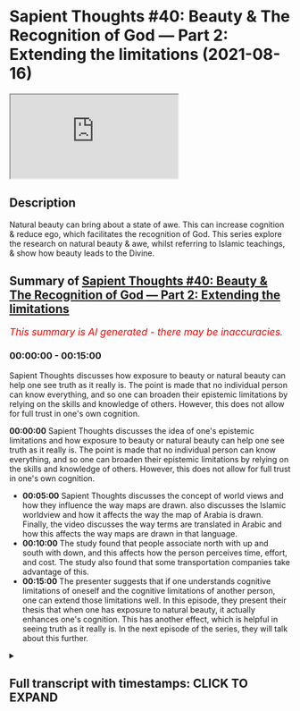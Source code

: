 # Sapient Thoughts #40: Beauty & The Recognition of God — Part 2: Extending the limitations (2021-08-16)

<iframe loading='lazy' src='https://www.youtube.com/embed/sWbZlh0jA4k'></iframe>

## Description

Natural beauty can bring about a state of awe. This can increase cognition & reduce ego, which facilitates the recognition of God. This series explore the research on natural beauty & awe, whilst referring to Islamic teachings, & show how beauty leads to the Divine.

## Summary of [Sapient Thoughts #40: Beauty & The Recognition of God — Part 2: Extending the limitations](https://www.youtube.com/watch?v=sWbZlh0jA4k)


*<span style="color:red; font-size:125%">This summary is AI generated - there may be inaccuracies</span>. [](/)*

### <a onclick="modifyYTiframeseektime('0')">00:00:00</a> - <a onclick="modifyYTiframeseektime('900')">00:15:00</a>

 Sapient Thoughts discusses how exposure to beauty or natural beauty can help one see truth as it really is. The point is made that no individual person can know everything, and so one can broaden their epistemic limitations by relying on the skills and knowledge of others. However, this does not allow for full trust in one's own cognition.

**<a onclick="modifyYTiframeseektime('0')">00:00:00</a>**  Sapient Thoughts discusses the idea of one's epistemic limitations and how exposure to beauty or natural beauty can help one see truth as it really is. The point is made that no individual person can know everything, and so one can broaden their epistemic limitations by relying on the skills and knowledge of others. However, this does not allow for full trust in one's own cognition.
* **<a onclick="modifyYTiframeseektime('300')">00:05:00</a>**  Sapient Thoughts discusses the concept of world views and how they influence the way maps are drawn.  also discusses the Islamic worldview and how it affects the way the map of Arabia is drawn. Finally, the video discusses the way terms are translated in Arabic and how this affects the way maps are drawn in that language.
* **<a onclick="modifyYTiframeseektime('600')">00:10:00</a>** The study found that people associate north with up and south with down, and this affects how the person perceives time, effort, and cost. The study also found that some transportation companies take advantage of this.
* **<a onclick="modifyYTiframeseektime('900')">00:15:00</a>** The presenter suggests that if one understands cognitive limitations of oneself and the cognitive limitations of another person, one can extend those limitations well. In this episode, they present their thesis that when one has exposure to natural beauty, it actually enhances one's cognition. This has another effect, which is helpful in seeing truth as it really is. In the next episode of the series, they will talk about this further.

<details><summary><h2>Full transcript with timestamps: CLICK TO EXPAND</h2></summary>

<a onclick="modifyYTiframeseektime('2')">0:00:02</a> [Music]  
<a onclick="modifyYTiframeseektime('16')">0:00:16</a> brothers and sisters welcome to another  
<a onclick="modifyYTiframeseektime('18')">0:00:18</a> episode of sapient thoughts where we  
<a onclick="modifyYTiframeseektime('21')">0:00:21</a> discuss theo philosophical issues where  
<a onclick="modifyYTiframeseektime('23')">0:00:23</a> we answer  
<a onclick="modifyYTiframeseektime('25')">0:00:25</a> contentions against islam and where we  
<a onclick="modifyYTiframeseektime('27')">0:00:27</a> provide a robust case for the veracity  
<a onclick="modifyYTiframeseektime('30')">0:00:30</a> of islam in today's episode we're going  
<a onclick="modifyYTiframeseektime('32')">0:00:32</a> to be continuing our multi-part series  
<a onclick="modifyYTiframeseektime('34')">0:00:34</a> on beauty and the recognition of god  
<a onclick="modifyYTiframeseektime('37')">0:00:37</a> now in the last episode we had discussed  
<a onclick="modifyYTiframeseektime('40')">0:00:40</a> the idea of a person individuals  
<a onclick="modifyYTiframeseektime('43')">0:00:43</a> cognitive limitations and we discussed a  
<a onclick="modifyYTiframeseektime('47')">0:00:47</a> few things related to that we discussed  
<a onclick="modifyYTiframeseektime('48')">0:00:48</a> how one's environment  
<a onclick="modifyYTiframeseektime('50')">0:00:50</a> where one lives or what the surroundings  
<a onclick="modifyYTiframeseektime('52')">0:00:52</a> of a person may be  
<a onclick="modifyYTiframeseektime('54')">0:00:54</a> can actually have an impact on their  
<a onclick="modifyYTiframeseektime('57')">0:00:57</a> cognition in other words it could lead  
<a onclick="modifyYTiframeseektime('59')">0:00:59</a> to a type of cognitive bias  
<a onclick="modifyYTiframeseektime('61')">0:01:01</a> so with that said  
<a onclick="modifyYTiframeseektime('63')">0:01:03</a> the other question one could ask related  
<a onclick="modifyYTiframeseektime('66')">0:01:06</a> to that is that how do we transcend that  
<a onclick="modifyYTiframeseektime('68')">0:01:08</a> cognitive bias  
<a onclick="modifyYTiframeseektime('69')">0:01:09</a> and if there are limitations if there  
<a onclick="modifyYTiframeseektime('72')">0:01:12</a> are epistemic limitations one has how do  
<a onclick="modifyYTiframeseektime('74')">0:01:14</a> we  
<a onclick="modifyYTiframeseektime('75')">0:01:15</a> broaden our epistemic limitations such  
<a onclick="modifyYTiframeseektime('78')">0:01:18</a> that we're able to have a wider  
<a onclick="modifyYTiframeseektime('80')">0:01:20</a> epistemic sphere  
<a onclick="modifyYTiframeseektime('82')">0:01:22</a> and one answer to that question would be  
<a onclick="modifyYTiframeseektime('84')">0:01:24</a> to take information from other people so  
<a onclick="modifyYTiframeseektime('87')">0:01:27</a> if indeed we have cognitive limitations  
<a onclick="modifyYTiframeseektime('89')">0:01:29</a> and cognitive biases then perhaps we can  
<a onclick="modifyYTiframeseektime('91')">0:01:31</a> rely on others for information and  
<a onclick="modifyYTiframeseektime('95')">0:01:35</a> skills and knowledge and things like  
<a onclick="modifyYTiframeseektime('97')">0:01:37</a> that  
<a onclick="modifyYTiframeseektime('98')">0:01:38</a> and to highlight this point there's a  
<a onclick="modifyYTiframeseektime('100')">0:01:40</a> statement from elizabeth fricker who is  
<a onclick="modifyYTiframeseektime('102')">0:01:42</a> a philosopher and researcher at oxford  
<a onclick="modifyYTiframeseektime('104')">0:01:44</a> university i believe and she writes  
<a onclick="modifyYTiframeseektime('107')">0:01:47</a> about  
<a onclick="modifyYTiframeseektime('108')">0:01:48</a> this concept of extending one's  
<a onclick="modifyYTiframeseektime('110')">0:01:50</a> epistemic limitations and she says it  
<a onclick="modifyYTiframeseektime('112')">0:01:52</a> should be immediately obvious  
<a onclick="modifyYTiframeseektime('114')">0:01:54</a> that in the conditions of modern life we  
<a onclick="modifyYTiframeseektime('116')">0:01:56</a> rely hugely on the epistemic and  
<a onclick="modifyYTiframeseektime('119')">0:01:59</a> practical skills of others for example i  
<a onclick="modifyYTiframeseektime('122')">0:02:02</a> allow my car mechanic to find out what  
<a onclick="modifyYTiframeseektime('124')">0:02:04</a> is at fault with my car when it won't  
<a onclick="modifyYTiframeseektime('127')">0:02:07</a> start  
<a onclick="modifyYTiframeseektime('128')">0:02:08</a> and  
<a onclick="modifyYTiframeseektime('129')">0:02:09</a> i then proceed to ask him or her to fix  
<a onclick="modifyYTiframeseektime('132')">0:02:12</a> it for me and one relies on one's doctor  
<a onclick="modifyYTiframeseektime('135')">0:02:15</a> to use information from symptoms and  
<a onclick="modifyYTiframeseektime('137')">0:02:17</a> medical tests to diagnose what is wrong  
<a onclick="modifyYTiframeseektime('140')">0:02:20</a> with one and then to prescribe an  
<a onclick="modifyYTiframeseektime('142')">0:02:22</a> appropriate treatment  
<a onclick="modifyYTiframeseektime('143')">0:02:23</a> now the point here is that no individual  
<a onclick="modifyYTiframeseektime('147')">0:02:27</a> person can gather knowledge about every  
<a onclick="modifyYTiframeseektime('150')">0:02:30</a> single field that one may need and so  
<a onclick="modifyYTiframeseektime('152')">0:02:32</a> thus one relies on the skills and  
<a onclick="modifyYTiframeseektime('154')">0:02:34</a> knowledge of others  
<a onclick="modifyYTiframeseektime('157')">0:02:37</a> and hence that epistemic limitation can  
<a onclick="modifyYTiframeseektime('160')">0:02:40</a> be extended  
<a onclick="modifyYTiframeseektime('162')">0:02:42</a> and indeed it is extended because we  
<a onclick="modifyYTiframeseektime('164')">0:02:44</a> rely on doctors we rely on pilots to fly  
<a onclick="modifyYTiframeseektime('166')">0:02:46</a> planes and all of those areas of  
<a onclick="modifyYTiframeseektime('168')">0:02:48</a> information that we don't have or those  
<a onclick="modifyYTiframeseektime('170')">0:02:50</a> skills that we don't have we rely on the  
<a onclick="modifyYTiframeseektime('173')">0:02:53</a> information and knowledge and skills of  
<a onclick="modifyYTiframeseektime('175')">0:02:55</a> others  
<a onclick="modifyYTiframeseektime('176')">0:02:56</a> now that's fine  
<a onclick="modifyYTiframeseektime('177')">0:02:57</a> but coming back to my original thesis  
<a onclick="modifyYTiframeseektime('180')">0:03:00</a> and that was  
<a onclick="modifyYTiframeseektime('181')">0:03:01</a> that if  
<a onclick="modifyYTiframeseektime('183')">0:03:03</a> a person  
<a onclick="modifyYTiframeseektime('184')">0:03:04</a> is engaged or if a person would like to  
<a onclick="modifyYTiframeseektime('188')">0:03:08</a> know truth as it really is  
<a onclick="modifyYTiframeseektime('191')">0:03:11</a> how could they do that well the thesis  
<a onclick="modifyYTiframeseektime('192')">0:03:12</a> that i put forth is that if a person  
<a onclick="modifyYTiframeseektime('194')">0:03:14</a> wants to know truth as it really is an  
<a onclick="modifyYTiframeseektime('196')">0:03:16</a> exposure to beauty or natural beauty  
<a onclick="modifyYTiframeseektime('200')">0:03:20</a> can  
<a onclick="modifyYTiframeseektime('201')">0:03:21</a> cause a person to allow a person to see  
<a onclick="modifyYTiframeseektime('203')">0:03:23</a> truth as it really is  
<a onclick="modifyYTiframeseektime('205')">0:03:25</a> that being the case we understand we  
<a onclick="modifyYTiframeseektime('207')">0:03:27</a> have cognitive limitations so perhaps  
<a onclick="modifyYTiframeseektime('209')">0:03:29</a> one could say well i can't fully 100  
<a onclick="modifyYTiframeseektime('213')">0:03:33</a> trust my cognition my own individual  
<a onclick="modifyYTiframeseektime('215')">0:03:35</a> cognitive abilities  
<a onclick="modifyYTiframeseektime('216')">0:03:36</a> so then therefore if i want to see truth  
<a onclick="modifyYTiframeseektime('218')">0:03:38</a> as it really is  
<a onclick="modifyYTiframeseektime('220')">0:03:40</a> can i just trust the cognitive abilities  
<a onclick="modifyYTiframeseektime('222')">0:03:42</a> of others and the knowledge and skills  
<a onclick="modifyYTiframeseektime('224')">0:03:44</a> of others well that's what we wanted to  
<a onclick="modifyYTiframeseektime('226')">0:03:46</a> discuss in today's episode is that what  
<a onclick="modifyYTiframeseektime('228')">0:03:48</a> we want to see is that even though our  
<a onclick="modifyYTiframeseektime('231')">0:03:51</a> epistemic limitations can be can be  
<a onclick="modifyYTiframeseektime('234')">0:03:54</a> widened or our epistemic borders can be  
<a onclick="modifyYTiframeseektime('236')">0:03:56</a> broadened can be widened because of the  
<a onclick="modifyYTiframeseektime('240')">0:04:00</a> skills and knowledge and  
<a onclick="modifyYTiframeseektime('242')">0:04:02</a> and and cognitive abilities of abilities  
<a onclick="modifyYTiframeseektime('244')">0:04:04</a> of others  
<a onclick="modifyYTiframeseektime('245')">0:04:05</a> that also doesn't will not allow us to  
<a onclick="modifyYTiframeseektime('248')">0:04:08</a> see truth as it really is  
<a onclick="modifyYTiframeseektime('249')">0:04:09</a> in some sort of absolute fashion  
<a onclick="modifyYTiframeseektime('252')">0:04:12</a> so let's highlight this point  
<a onclick="modifyYTiframeseektime('253')">0:04:13</a> specifically  
<a onclick="modifyYTiframeseektime('254')">0:04:14</a> um when most people think about a map of  
<a onclick="modifyYTiframeseektime('257')">0:04:17</a> the world  
<a onclick="modifyYTiframeseektime('258')">0:04:18</a> they usually see a map where you have  
<a onclick="modifyYTiframeseektime('260')">0:04:20</a> north america and south america you have  
<a onclick="modifyYTiframeseektime('262')">0:04:22</a> europe and asia and then below that if  
<a onclick="modifyYTiframeseektime('265')">0:04:25</a> we're looking at vertical positioning  
<a onclick="modifyYTiframeseektime('267')">0:04:27</a> you have  
<a onclick="modifyYTiframeseektime('268')">0:04:28</a> africa parts of africa  
<a onclick="modifyYTiframeseektime('270')">0:04:30</a> that are below the equator australia  
<a onclick="modifyYTiframeseektime('272')">0:04:32</a> being built equator new zealand etc  
<a onclick="modifyYTiframeseektime('274')">0:04:34</a> this is the map as we generally see it  
<a onclick="modifyYTiframeseektime('276')">0:04:36</a> and it can be traced back to ptolemy  
<a onclick="modifyYTiframeseektime('279')">0:04:39</a> and ptolemy when he first drew this drew  
<a onclick="modifyYTiframeseektime('282')">0:04:42</a> the map of the world as it was known in  
<a onclick="modifyYTiframeseektime('284')">0:04:44</a> his day drew europe on top  
<a onclick="modifyYTiframeseektime('287')">0:04:47</a> and drew  
<a onclick="modifyYTiframeseektime('288')">0:04:48</a> africa or the known parts of the world  
<a onclick="modifyYTiframeseektime('291')">0:04:51</a> of africa at that time on the bottom  
<a onclick="modifyYTiframeseektime('293')">0:04:53</a> now the thing is we may and we may think  
<a onclick="modifyYTiframeseektime('296')">0:04:56</a> that okay well this is just how the the  
<a onclick="modifyYTiframeseektime('298')">0:04:58</a> map of the world was drawn there was no  
<a onclick="modifyYTiframeseektime('299')">0:04:59</a> sort of there's no sort of bias in this  
<a onclick="modifyYTiframeseektime('302')">0:05:02</a> but when we compare ptolemy's map  
<a onclick="modifyYTiframeseektime('305')">0:05:05</a> to other cartographers for instance when  
<a onclick="modifyYTiframeseektime('308')">0:05:08</a> we look at the 12th century cartographer  
<a onclick="modifyYTiframeseektime('311')">0:05:11</a> by the name of muhammad al-adrisi  
<a onclick="modifyYTiframeseektime('313')">0:05:13</a> we see that when he drew his map he in  
<a onclick="modifyYTiframeseektime('316')">0:05:16</a> fact put  
<a onclick="modifyYTiframeseektime('317')">0:05:17</a> africa on the top of the map and put and  
<a onclick="modifyYTiframeseektime('321')">0:05:21</a> placed europe on the bottom of the map  
<a onclick="modifyYTiframeseektime('324')">0:05:24</a> now  
<a onclick="modifyYTiframeseektime('325')">0:05:25</a> one may ask well which map then is  
<a onclick="modifyYTiframeseektime('327')">0:05:27</a> correct  
<a onclick="modifyYTiframeseektime('328')">0:05:28</a> would it be  
<a onclick="modifyYTiframeseektime('329')">0:05:29</a> you know europe on the bottom and africa  
<a onclick="modifyYTiframeseektime('332')">0:05:32</a> on top if we're talking about vertical  
<a onclick="modifyYTiframeseektime('334')">0:05:34</a> positioning or would it be the maps as  
<a onclick="modifyYTiframeseektime('337')">0:05:37</a> we know them today which as i mentioned  
<a onclick="modifyYTiframeseektime('339')">0:05:39</a> can be traced back to ptolemy where  
<a onclick="modifyYTiframeseektime('341')">0:05:41</a> europe is on top and africa is on the  
<a onclick="modifyYTiframeseektime('343')">0:05:43</a> bottom and of course north america south  
<a onclick="modifyYTiframeseektime('344')">0:05:44</a> america and so on  
<a onclick="modifyYTiframeseektime('346')">0:05:46</a> which map is correct well the reality is  
<a onclick="modifyYTiframeseektime('349')">0:05:49</a> neither map can said to be objectively  
<a onclick="modifyYTiframeseektime('351')">0:05:51</a> correct because if one was to travel to  
<a onclick="modifyYTiframeseektime('354')">0:05:54</a> outer space there's no sort of anchoring  
<a onclick="modifyYTiframeseektime('357')">0:05:57</a> point and there's no sort of positioning  
<a onclick="modifyYTiframeseektime('359')">0:05:59</a> vertical positioning whereby one could  
<a onclick="modifyYTiframeseektime('361')">0:06:01</a> make a judgment call in other words  
<a onclick="modifyYTiframeseektime('363')">0:06:03</a> imagine if you're in outer space  
<a onclick="modifyYTiframeseektime('365')">0:06:05</a> uh because there's no sort of  
<a onclick="modifyYTiframeseektime('367')">0:06:07</a> positioning there's no anchoring for you  
<a onclick="modifyYTiframeseektime('369')">0:06:09</a> you could see you know you could see  
<a onclick="modifyYTiframeseektime('371')">0:06:11</a> europe on top and africa and bottom but  
<a onclick="modifyYTiframeseektime('373')">0:06:13</a> again because of lack of gravity and  
<a onclick="modifyYTiframeseektime('375')">0:06:15</a> things like that you could very well  
<a onclick="modifyYTiframeseektime('377')">0:06:17</a> think it completely normal to see africa  
<a onclick="modifyYTiframeseektime('379')">0:06:19</a> on top and europe on the bottom when  
<a onclick="modifyYTiframeseektime('381')">0:06:21</a> we're talking about vertical positioning  
<a onclick="modifyYTiframeseektime('383')">0:06:23</a> so there is no anchorage point  
<a onclick="modifyYTiframeseektime('385')">0:06:25</a> so why did ptolemy draw his map the way  
<a onclick="modifyYTiframeseektime('388')">0:06:28</a> he did and mohammed al-adrisi draw his  
<a onclick="modifyYTiframeseektime('390')">0:06:30</a> map the way he did well one reason that  
<a onclick="modifyYTiframeseektime('392')">0:06:32</a> we may put forth is that the maps were  
<a onclick="modifyYTiframeseektime('396')">0:06:36</a> drawn based on one's world view  
<a onclick="modifyYTiframeseektime('399')">0:06:39</a> now if you have not yet seen the  
<a onclick="modifyYTiframeseektime('401')">0:06:41</a> episodes where we discussed world views  
<a onclick="modifyYTiframeseektime('403')">0:06:43</a> i highly recommend you check out that  
<a onclick="modifyYTiframeseektime('405')">0:06:45</a> sapient thought series on world views  
<a onclick="modifyYTiframeseektime('408')">0:06:48</a> and the fitrah now that being said we  
<a onclick="modifyYTiframeseektime('411')">0:06:51</a> could assume that this is based on one's  
<a onclick="modifyYTiframeseektime('412')">0:06:52</a> world view perhaps ptolemy when he was  
<a onclick="modifyYTiframeseektime('416')">0:06:56</a> drawing his map the known world at the  
<a onclick="modifyYTiframeseektime('419')">0:06:59</a> time or the known civilized world at the  
<a onclick="modifyYTiframeseektime('420')">0:07:00</a> time was indeed europe everything beyond  
<a onclick="modifyYTiframeseektime('423')">0:07:03</a> europe may have been considered less  
<a onclick="modifyYTiframeseektime('425')">0:07:05</a> civilized and thus when we're talking  
<a onclick="modifyYTiframeseektime('426')">0:07:06</a> about vertical positioning perhaps  
<a onclick="modifyYTiframeseektime('428')">0:07:08</a> there's also the idea that something  
<a onclick="modifyYTiframeseektime('430')">0:07:10</a> that's on top is higher and better and  
<a onclick="modifyYTiframeseektime('433')">0:07:13</a> superior whereas something on the bottom  
<a onclick="modifyYTiframeseektime('436')">0:07:16</a> i.e that which is less civilized is of a  
<a onclick="modifyYTiframeseektime('438')">0:07:18</a> lower value is you know less than and so  
<a onclick="modifyYTiframeseektime('441')">0:07:21</a> you have this vertical positioning which  
<a onclick="modifyYTiframeseektime('443')">0:07:23</a> has this significance in terms of  
<a onclick="modifyYTiframeseektime('445')">0:07:25</a> superiority and perhaps this may be the  
<a onclick="modifyYTiframeseektime('447')">0:07:27</a> reason why now when we come to  
<a onclick="modifyYTiframeseektime('449')">0:07:29</a> muhammadan map  
<a onclick="modifyYTiframeseektime('450')">0:07:30</a> we may assume the same thing perhaps  
<a onclick="modifyYTiframeseektime('453')">0:07:33</a> because of muhammad al-idris world view  
<a onclick="modifyYTiframeseektime('456')">0:07:36</a> and when he was drawing a map he  
<a onclick="modifyYTiframeseektime('458')">0:07:38</a> understood because he's coming from  
<a onclick="modifyYTiframeseektime('459')">0:07:39</a> islamic worldview islam to be superior  
<a onclick="modifyYTiframeseektime('462')">0:07:42</a> and therefore the arabian peninsula and  
<a onclick="modifyYTiframeseektime('465')">0:07:45</a> africa to be drawn on top with mecca and  
<a onclick="modifyYTiframeseektime('467')">0:07:47</a> medina to be drawn on top and  
<a onclick="modifyYTiframeseektime('470')">0:07:50</a> europe to be drawn on the bottom this is  
<a onclick="modifyYTiframeseektime('471')">0:07:51</a> one reason why the map may be drawn in  
<a onclick="modifyYTiframeseektime('474')">0:07:54</a> this way or why muhammad al-adrisi may  
<a onclick="modifyYTiframeseektime('477')">0:07:57</a> have drawn the map in this way but yet  
<a onclick="modifyYTiframeseektime('479')">0:07:59</a> another aspect of muhammad world view  
<a onclick="modifyYTiframeseektime('482')">0:08:02</a> that can be considered or can be taken  
<a onclick="modifyYTiframeseektime('484')">0:08:04</a> into consideration  
<a onclick="modifyYTiframeseektime('485')">0:08:05</a> is that indeed he comes from an islamic  
<a onclick="modifyYTiframeseektime('488')">0:08:08</a> worldview that being said when you look  
<a onclick="modifyYTiframeseektime('490')">0:08:10</a> at the map that muhammad adrisi drew  
<a onclick="modifyYTiframeseektime('493')">0:08:13</a> there's a couple of interesting features  
<a onclick="modifyYTiframeseektime('495')">0:08:15</a> one of those features  
<a onclick="modifyYTiframeseektime('497')">0:08:17</a> is that when you look at the vertical  
<a onclick="modifyYTiframeseektime('499')">0:08:19</a> positioning in comparison to the  
<a onclick="modifyYTiframeseektime('501')">0:08:21</a> cardinal direction  
<a onclick="modifyYTiframeseektime('503')">0:08:23</a> so when we're talking about vertical  
<a onclick="modifyYTiframeseektime('505')">0:08:25</a> positioning we're talking about up and  
<a onclick="modifyYTiframeseektime('507')">0:08:27</a> down when we're talking about cardinal  
<a onclick="modifyYTiframeseektime('509')">0:08:29</a> positioning we're talking about north  
<a onclick="modifyYTiframeseektime('511')">0:08:31</a> south east west  
<a onclick="modifyYTiframeseektime('512')">0:08:32</a> so in the map that mohammed al-adrisi  
<a onclick="modifyYTiframeseektime('515')">0:08:35</a> drew it's interesting that the term for  
<a onclick="modifyYTiframeseektime('518')">0:08:38</a> south  
<a onclick="modifyYTiframeseektime('519')">0:08:39</a> he placed on top  
<a onclick="modifyYTiframeseektime('521')">0:08:41</a> so junob  
<a onclick="modifyYTiframeseektime('522')">0:08:42</a> the plate the term for north which is  
<a onclick="modifyYTiframeseektime('524')">0:08:44</a> shimad he placed on the bottom  
<a onclick="modifyYTiframeseektime('527')">0:08:47</a> and the term for east is on the left and  
<a onclick="modifyYTiframeseektime('529')">0:08:49</a> the term for west is on the right  
<a onclick="modifyYTiframeseektime('532')">0:08:52</a> now  
<a onclick="modifyYTiframeseektime('532')">0:08:52</a> so it's not only the idea of a map being  
<a onclick="modifyYTiframeseektime('535')">0:08:55</a> drawn let's say with africa on top and  
<a onclick="modifyYTiframeseektime('538')">0:08:58</a> and and and the raven peninsula on top  
<a onclick="modifyYTiframeseektime('540')">0:09:00</a> and europe on the bottom but even the  
<a onclick="modifyYTiframeseektime('542')">0:09:02</a> cardinal direction has been drawn  
<a onclick="modifyYTiframeseektime('544')">0:09:04</a> differently or has been labeled  
<a onclick="modifyYTiframeseektime('546')">0:09:06</a> differently  
<a onclick="modifyYTiframeseektime('547')">0:09:07</a> so one of the reasons we may put forth  
<a onclick="modifyYTiframeseektime('550')">0:09:10</a> is that in the islamic framework or in  
<a onclick="modifyYTiframeseektime('552')">0:09:12</a> the islamic tradition islamic paradigm  
<a onclick="modifyYTiframeseektime('554')">0:09:14</a> there is the concept of the prayer  
<a onclick="modifyYTiframeseektime('557')">0:09:17</a> and the prayer timings are dependent  
<a onclick="modifyYTiframeseektime('559')">0:09:19</a> upon the son and so when one is looking  
<a onclick="modifyYTiframeseektime('562')">0:09:22</a> at the sun one may start off in the  
<a onclick="modifyYTiframeseektime('565')">0:09:25</a> morning time by  
<a onclick="modifyYTiframeseektime('567')">0:09:27</a> looking or gazing east and so if one is  
<a onclick="modifyYTiframeseektime('569')">0:09:29</a> looking at the sun it's rising from  
<a onclick="modifyYTiframeseektime('571')">0:09:31</a> there they understand that this would be  
<a onclick="modifyYTiframeseektime('572')">0:09:32</a> the east where it sets  
<a onclick="modifyYTiframeseektime('575')">0:09:35</a> right where that's setting would be west  
<a onclick="modifyYTiframeseektime('578')">0:09:38</a> in terms in the english language so we  
<a onclick="modifyYTiframeseektime('579')">0:09:39</a> have these two terms that are very clear  
<a onclick="modifyYTiframeseektime('582')">0:09:42</a> now the thing is what about terms on the  
<a onclick="modifyYTiframeseektime('584')">0:09:44</a> the right and the left  
<a onclick="modifyYTiframeseektime('586')">0:09:46</a> so the term that we have for south  
<a onclick="modifyYTiframeseektime('589')">0:09:49</a> is janub the term we have for north is  
<a onclick="modifyYTiframeseektime('592')">0:09:52</a> shimal  
<a onclick="modifyYTiframeseektime('593')">0:09:53</a> well we know that the term for left in  
<a onclick="modifyYTiframeseektime('596')">0:09:56</a> the arabic language you can say that  
<a onclick="modifyYTiframeseektime('598')">0:09:58</a> that is also shima for instance there's  
<a onclick="modifyYTiframeseektime('600')">0:10:00</a> a hadith of the prophet sallallahu  
<a onclick="modifyYTiframeseektime('602')">0:10:02</a> alaihi  
<a onclick="modifyYTiframeseektime('609')">0:10:09</a> do not eat with your left hand for  
<a onclick="modifyYTiframeseektime('611')">0:10:11</a> indeed shaytan eats with his left hand  
<a onclick="modifyYTiframeseektime('613')">0:10:13</a> the term for left hand here or left is  
<a onclick="modifyYTiframeseektime('616')">0:10:16</a> shimad  
<a onclick="modifyYTiframeseektime('617')">0:10:17</a> so  
<a onclick="modifyYTiframeseektime('618')">0:10:18</a> left would be shimal north and the the  
<a onclick="modifyYTiframeseektime('620')">0:10:20</a> on the right would be genu or the south  
<a onclick="modifyYTiframeseektime('623')">0:10:23</a> so when he is drawing the map  
<a onclick="modifyYTiframeseektime('625')">0:10:25</a> you have one element of the positioning  
<a onclick="modifyYTiframeseektime('627')">0:10:27</a> of the sun based on the idea of the  
<a onclick="modifyYTiframeseektime('630')">0:10:30</a> prayers and the prayer timings and how  
<a onclick="modifyYTiframeseektime('631')">0:10:31</a> we understand the sun and so muhammad  
<a onclick="modifyYTiframeseektime('634')">0:10:34</a> al-adrisi's worldview is going to have  
<a onclick="modifyYTiframeseektime('636')">0:10:36</a> an impact on how he's drawing the map  
<a onclick="modifyYTiframeseektime('638')">0:10:38</a> not only in terms of vertical  
<a onclick="modifyYTiframeseektime('640')">0:10:40</a> positioning but also in terms of  
<a onclick="modifyYTiframeseektime('642')">0:10:42</a> cardinal direction  
<a onclick="modifyYTiframeseektime('643')">0:10:43</a> all of that is based on a person's world  
<a onclick="modifyYTiframeseektime('646')">0:10:46</a> view and so therefore  
<a onclick="modifyYTiframeseektime('648')">0:10:48</a> there's no sort of objective right and  
<a onclick="modifyYTiframeseektime('650')">0:10:50</a> wrong but it's based on the person's  
<a onclick="modifyYTiframeseektime('653')">0:10:53</a> world view and from one perspective one  
<a onclick="modifyYTiframeseektime('655')">0:10:55</a> would say that that has that's based on  
<a onclick="modifyYTiframeseektime('657')">0:10:57</a> a an assumption or a philosophical  
<a onclick="modifyYTiframeseektime('660')">0:11:00</a> assumption or or a first principle if  
<a onclick="modifyYTiframeseektime('662')">0:11:02</a> you remember from what we had discussed  
<a onclick="modifyYTiframeseektime('665')">0:11:05</a> on in the in the in the series or the  
<a onclick="modifyYTiframeseektime('667')">0:11:07</a> episodes on world views and the fitra  
<a onclick="modifyYTiframeseektime('670')">0:11:10</a> now you may ask  
<a onclick="modifyYTiframeseektime('672')">0:11:12</a> well so what  
<a onclick="modifyYTiframeseektime('673')">0:11:13</a> i mean it's just a map right i mean does  
<a onclick="modifyYTiframeseektime('674')">0:11:14</a> it really have any sort of consequences  
<a onclick="modifyYTiframeseektime('677')">0:11:17</a> and the thing is there's actually real  
<a onclick="modifyYTiframeseektime('679')">0:11:19</a> world consequences to having uh such a  
<a onclick="modifyYTiframeseektime('683')">0:11:23</a> to relying upon a certain map over  
<a onclick="modifyYTiframeseektime('685')">0:11:25</a> another there was a study that was done  
<a onclick="modifyYTiframeseektime('687')">0:11:27</a> that's called on southbound ease and  
<a onclick="modifyYTiframeseektime('689')">0:11:29</a> northbound fees  
<a onclick="modifyYTiframeseektime('691')">0:11:31</a> literal consequences of the metaphoric  
<a onclick="modifyYTiframeseektime('693')">0:11:33</a> link between vertical position and  
<a onclick="modifyYTiframeseektime('695')">0:11:35</a> cardinal direction and this was a study  
<a onclick="modifyYTiframeseektime('697')">0:11:37</a> that was done by  
<a onclick="modifyYTiframeseektime('698')">0:11:38</a> nelson simmons in 2009  
<a onclick="modifyYTiframeseektime('701')">0:11:41</a> and what they did in this study is that  
<a onclick="modifyYTiframeseektime('703')">0:11:43</a> they were trying to  
<a onclick="modifyYTiframeseektime('705')">0:11:45</a> see  
<a onclick="modifyYTiframeseektime('706')">0:11:46</a> that within  
<a onclick="modifyYTiframeseektime('708')">0:11:48</a> human perception  
<a onclick="modifyYTiframeseektime('709')">0:11:49</a> do they  
<a onclick="modifyYTiframeseektime('711')">0:11:51</a> how do they feel when it comes to  
<a onclick="modifyYTiframeseektime('712')">0:11:52</a> vertical positioning  
<a onclick="modifyYTiframeseektime('714')">0:11:54</a> in the sense that do they consider  
<a onclick="modifyYTiframeseektime('716')">0:11:56</a> something up  
<a onclick="modifyYTiframeseektime('717')">0:11:57</a> and going in that direction to be more  
<a onclick="modifyYTiframeseektime('719')">0:11:59</a> difficult  
<a onclick="modifyYTiframeseektime('720')">0:12:00</a> as opposed to going down right and so  
<a onclick="modifyYTiframeseektime('723')">0:12:03</a> remember vertical positioning here  
<a onclick="modifyYTiframeseektime('725')">0:12:05</a> related to cardinal direction  
<a onclick="modifyYTiframeseektime('727')">0:12:07</a> cardinal direction north south vertical  
<a onclick="modifyYTiframeseektime('729')">0:12:09</a> perception up down  
<a onclick="modifyYTiframeseektime('730')">0:12:10</a> like there's there is there may be a  
<a onclick="modifyYTiframeseektime('732')">0:12:12</a> perception that a person thinking if i'm  
<a onclick="modifyYTiframeseektime('734')">0:12:14</a> going north i'm going up  
<a onclick="modifyYTiframeseektime('736')">0:12:16</a> and so therefore going up may seem  
<a onclick="modifyYTiframeseektime('739')">0:12:19</a> harder again they talk about metaphoric  
<a onclick="modifyYTiframeseektime('741')">0:12:21</a> link right and going south may seem  
<a onclick="modifyYTiframeseektime('743')">0:12:23</a> easier it's kind of like thinking about  
<a onclick="modifyYTiframeseektime('744')">0:12:24</a> going uphill versus downhill when in  
<a onclick="modifyYTiframeseektime('747')">0:12:27</a> reality  
<a onclick="modifyYTiframeseektime('748')">0:12:28</a> you know you're not really going uphill  
<a onclick="modifyYTiframeseektime('749')">0:12:29</a> or downhill per se by just by going  
<a onclick="modifyYTiframeseektime('751')">0:12:31</a> north and south so they wanted to put  
<a onclick="modifyYTiframeseektime('753')">0:12:33</a> this to the test and they came to some  
<a onclick="modifyYTiframeseektime('754')">0:12:34</a> conclusions with their study  
<a onclick="modifyYTiframeseektime('756')">0:12:36</a> they said in in one one part of their  
<a onclick="modifyYTiframeseektime('759')">0:12:39</a> study said we reported seven studies  
<a onclick="modifyYTiframeseektime('762')">0:12:42</a> that demonstrate that the metaphoric  
<a onclick="modifyYTiframeseektime('764')">0:12:44</a> association between cardinal direction  
<a onclick="modifyYTiframeseektime('767')">0:12:47</a> and vertical position is pervasive and  
<a onclick="modifyYTiframeseektime('770')">0:12:50</a> consequential  
<a onclick="modifyYTiframeseektime('771')">0:12:51</a> indeed information about cardinal  
<a onclick="modifyYTiframeseektime('773')">0:12:53</a> direction can affect consumers judgment  
<a onclick="modifyYTiframeseektime('776')">0:12:56</a> of time  
<a onclick="modifyYTiframeseektime('778')">0:12:58</a> effort and cost  
<a onclick="modifyYTiframeseektime('779')">0:12:59</a> specifically because they associate  
<a onclick="modifyYTiframeseektime('781')">0:13:01</a> north with up and south with down  
<a onclick="modifyYTiframeseektime('784')">0:13:04</a> consumers expect northbound travel to be  
<a onclick="modifyYTiframeseektime('787')">0:13:07</a> more time consuming  
<a onclick="modifyYTiframeseektime('789')">0:13:09</a> less convenient and costlier than  
<a onclick="modifyYTiframeseektime('792')">0:13:12</a> southbound travel now of course as the  
<a onclick="modifyYTiframeseektime('794')">0:13:14</a> study goes on  
<a onclick="modifyYTiframeseektime('796')">0:13:16</a> there was uh  
<a onclick="modifyYTiframeseektime('797')">0:13:17</a> some of the things that were highlighted  
<a onclick="modifyYTiframeseektime('798')">0:13:18</a> in the study was that certain  
<a onclick="modifyYTiframeseektime('801')">0:13:21</a> transportation companies took advantage  
<a onclick="modifyYTiframeseektime('803')">0:13:23</a> of that so they would charge people  
<a onclick="modifyYTiframeseektime('805')">0:13:25</a> for going the same distance going north  
<a onclick="modifyYTiframeseektime('808')">0:13:28</a> they would charge them more than going  
<a onclick="modifyYTiframeseektime('810')">0:13:30</a> south  
<a onclick="modifyYTiframeseektime('811')">0:13:31</a> and all of this is not really based on  
<a onclick="modifyYTiframeseektime('814')">0:13:34</a> any sort of real objective uh  
<a onclick="modifyYTiframeseektime('816')">0:13:36</a> understanding of north and south of  
<a onclick="modifyYTiframeseektime('818')">0:13:38</a> vertical position or cardinal direction  
<a onclick="modifyYTiframeseektime('821')">0:13:41</a> because as we saw the map is something  
<a onclick="modifyYTiframeseektime('823')">0:13:43</a> that's you can't say what's one's  
<a onclick="modifyYTiframeseektime('825')">0:13:45</a> objectively true or not because again if  
<a onclick="modifyYTiframeseektime('827')">0:13:47</a> one wants to go in outer space  
<a onclick="modifyYTiframeseektime('829')">0:13:49</a> how do you tell which one is up and  
<a onclick="modifyYTiframeseektime('831')">0:13:51</a> which one is down  
<a onclick="modifyYTiframeseektime('832')">0:13:52</a> but yet it has real world consequences  
<a onclick="modifyYTiframeseektime('835')">0:13:55</a> and therefore the point i wanted to  
<a onclick="modifyYTiframeseektime('837')">0:13:57</a> highlight in this particular section in  
<a onclick="modifyYTiframeseektime('839')">0:13:59</a> this particular episode is that we rely  
<a onclick="modifyYTiframeseektime('842')">0:14:02</a> on maps and things like that but even  
<a onclick="modifyYTiframeseektime('844')">0:14:04</a> the maps that we rely on which we're  
<a onclick="modifyYTiframeseektime('845')">0:14:05</a> relying on the judgment of the  
<a onclick="modifyYTiframeseektime('848')">0:14:08</a> cartographer who in turn has his or her  
<a onclick="modifyYTiframeseektime('851')">0:14:11</a> own  
<a onclick="modifyYTiframeseektime('852')">0:14:12</a> cognitive limitations and biases and  
<a onclick="modifyYTiframeseektime('854')">0:14:14</a> world views and so on and so forth  
<a onclick="modifyYTiframeseektime('856')">0:14:16</a> so if we have cognitive limitations and  
<a onclick="modifyYTiframeseektime('859')">0:14:19</a> we want to extend or we want to  
<a onclick="modifyYTiframeseektime('860')">0:14:20</a> transcend our cognitive biases and  
<a onclick="modifyYTiframeseektime('863')">0:14:23</a> extend our fil our epistemic limitations  
<a onclick="modifyYTiframeseektime('866')">0:14:26</a> we can do that by  
<a onclick="modifyYTiframeseektime('867')">0:14:27</a> by way of other people and the the  
<a onclick="modifyYTiframeseektime('869')">0:14:29</a> expertise of other people but they in  
<a onclick="modifyYTiframeseektime('872')">0:14:32</a> turn are going to have cognitive  
<a onclick="modifyYTiframeseektime('874')">0:14:34</a> limitations  
<a onclick="modifyYTiframeseektime('875')">0:14:35</a> and they're going to have epistemic  
<a onclick="modifyYTiframeseektime('876')">0:14:36</a> limitations and cognitive biases of  
<a onclick="modifyYTiframeseektime('878')">0:14:38</a> themselves so if that's the case in our  
<a onclick="modifyYTiframeseektime('881')">0:14:41</a> quest to see truth as it truly is  
<a onclick="modifyYTiframeseektime('884')">0:14:44</a> how are we to do that  
<a onclick="modifyYTiframeseektime('886')">0:14:46</a> and this this is especially true when  
<a onclick="modifyYTiframeseektime('888')">0:14:48</a> we're talking about the concept of the  
<a onclick="modifyYTiframeseektime('890')">0:14:50</a> divine  
<a onclick="modifyYTiframeseektime('892')">0:14:52</a> this is a deep question that has real  
<a onclick="modifyYTiframeseektime('894')">0:14:54</a> world and afterward implications so when  
<a onclick="modifyYTiframeseektime('897')">0:14:57</a> one is trying to see the truth of this  
<a onclick="modifyYTiframeseektime('898')">0:14:58</a> particular question as it is  
<a onclick="modifyYTiframeseektime('901')">0:15:01</a> if one understands cognitive limitations  
<a onclick="modifyYTiframeseektime('903')">0:15:03</a> of oneself and the cognitive limitations  
<a onclick="modifyYTiframeseektime('905')">0:15:05</a> of someone else  
<a onclick="modifyYTiframeseektime('906')">0:15:06</a> how can one extend those cognitive  
<a onclick="modifyYTiframeseektime('908')">0:15:08</a> limitations well one of the ways to do  
<a onclick="modifyYTiframeseektime('912')">0:15:12</a> that and this is what's being presented  
<a onclick="modifyYTiframeseektime('914')">0:15:14</a> uh as a thesis in this series is that  
<a onclick="modifyYTiframeseektime('918')">0:15:18</a> when one has exposure to natural beauty  
<a onclick="modifyYTiframeseektime('921')">0:15:21</a> it actually enhances one's cognition  
<a onclick="modifyYTiframeseektime('924')">0:15:24</a> and  
<a onclick="modifyYTiframeseektime('925')">0:15:25</a> that exposure to natural beauty also has  
<a onclick="modifyYTiframeseektime('928')">0:15:28</a> another effect  
<a onclick="modifyYTiframeseektime('929')">0:15:29</a> and that effect can help a person to see  
<a onclick="modifyYTiframeseektime('932')">0:15:32</a> truth as it really is what does that  
<a onclick="modifyYTiframeseektime('934')">0:15:34</a> affect well we're going to talk about  
<a onclick="modifyYTiframeseektime('935')">0:15:35</a> that in the next episode of the series  
<a onclick="modifyYTiframeseektime('938')">0:15:38</a> so until then this is fahad islam and  
<a onclick="modifyYTiframeseektime('942')">0:15:42</a> these are sapient thoughts  
</details>